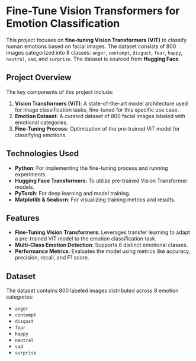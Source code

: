 # Fine-Tune Vision Transformers for Emotion Classification

This project focuses on **fine-tuning Vision Transformers (ViT)** to classify human emotions based on facial images. The dataset consists of 800 images categorized into 8 classes: `anger`, `contempt`, `disgust`, `fear`, `happy`, `neutral`, `sad`, and `surprise`. The dataset is sourced from **Hugging Face**.

## Project Overview

The key components of this project include:
1. **Vision Transformers (ViT)**: A state-of-the-art model architecture used for image classification tasks, fine-tuned for this specific use case.
2. **Emotion Dataset**: A curated dataset of 800 facial images labeled with emotional categories.
3. **Fine-Tuning Process**: Optimization of the pre-trained ViT model for classifying emotions.

## Technologies Used
- **Python**: For implementing the fine-tuning process and running experiments.
- **Hugging Face Transformers**: To utilize pre-trained Vision Transformer models.
- **PyTorch**: For deep learning and model training.
- **Matplotlib & Seaborn**: For visualizing training metrics and results.

## Features
- **Fine-Tuning Vision Transformers**: Leverages transfer learning to adapt a pre-trained ViT model to the emotion classification task.
- **Multi-Class Emotion Detection**: Supports 8 distinct emotional classes.
- **Performance Metrics**: Evaluates the model using metrics like accuracy, precision, recall, and F1 score.

## Dataset
The dataset contains 800 labeled images distributed across 8 emotion categories:
- `anger`
- `contempt`
- `disgust`
- `fear`
- `happy`
- `neutral`
- `sad`
- `surprise`
